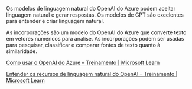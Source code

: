 Os modelos de linguagem natural do OpenAI do Azure podem aceitar linguagem natural e gerar respostas. Os modelos de GPT são excelentes para entender e criar linguagem natural.

As incorporações são um modelo do OpenAI do Azure que converte texto em vetores numéricos para análise. As incorporações podem ser usadas para pesquisar, classificar e comparar fontes de texto quanto à similaridade.

[Como usar o OpenAI do Azure – Treinamento | Microsoft Learn](https://learn.microsoft.com/training/modules/explore-azure-openai/4-how-to-use-azure-openai)

[Entender os recursos de linguagem natural do OpenAI – Treinamento | Microsoft Learn](https://learn.microsoft.com/training/modules/explore-azure-openai/5-understand-openai-natural-language)